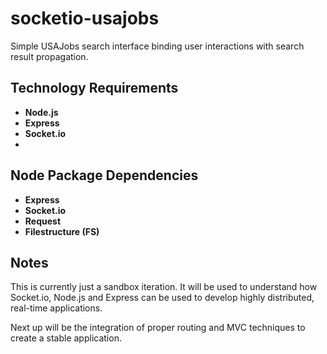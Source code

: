 socketio-usajobs
================

Simple USAJobs search interface binding user interactions with search result propagation.

## Technology Requirements
* **Node.js**
* **Express**
* **Socket.io**
* 

## Node Package Dependencies
* **Express**
* **Socket.io**
* **Request**
* **Filestructure (FS)**

## Notes
This is currently just a sandbox iteration. It will be used to understand how Socket.io, Node.js and Express can be used to develop highly distributed, real-time applications. 

Next up will be the integration of proper routing and MVC techniques to create a stable application.
